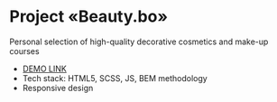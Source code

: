﻿# Project «Beauty.bo» 

Personal selection of high-quality decorative cosmetics and make-up courses

- [DEMO LINK](https://IrynaHaiduk.github.io/Beauty/build/index.html)
- Tech stack: HTML5, SCSS, JS, BEM methodology
- Responsive design

